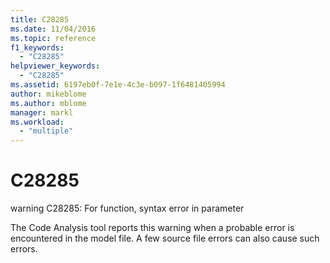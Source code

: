 ```yaml
---
title: C28285
ms.date: 11/04/2016
ms.topic: reference
f1_keywords:
  - "C28285"
helpviewer_keywords:
  - "C28285"
ms.assetid: 6197eb0f-7e1e-4c3e-b097-1f6481405994
author: mikeblome
ms.author: mblome
manager: markl
ms.workload:
  - "multiple"
---
```

# C28285
warning C28285: For function, syntax error in parameter

 The Code Analysis tool reports this warning when a probable error is encountered in the model file. A few source file errors can also cause such errors.
